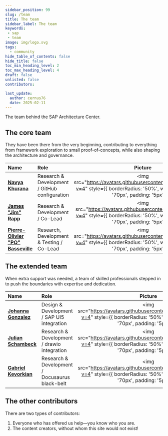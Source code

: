 ```yaml
---
sidebar_position: 99
slug: /team
title: The team
sidebar_label: The team
keywords:
 - sap
 - team
image: img/logo.svg
tags:
  - community
hide_table_of_contents: false
hide_title: false
toc_min_heading_level: 2
toc_max_heading_level: 4
draft: false
unlisted: false
contributors:

last_update:
  author: cernus76
  date: 2025-02-11
---
```


The team behind the SAP Architecture Center.

## The core team

They have been there from the very beginning, contributing to everything from framework exploration to small proof-of-concepts, while also shaping the architecture and governance.

| Name | Role | Picture |
| :--- | :--- | :---: |
| [**Navya Khurana**](https://github.com/navyakhurana) | Research & Development / GitHub configuration | <img src="https://avatars.githubusercontent.com/u/64686397?v=4" style={{ borderRadius: '50%', width: '70px', height: '70px', padding: '5px' }}/> |
| [**James "Jim" Rapp**](https://github.com/jmsrpp) | Research & Development / Co-Lead | <img src="https://avatars.githubusercontent.com/u/6976027?v=4" style={{ borderRadius: '50%', width: '70px', height: '70px', padding: '5px' }}/> |
| [**Pierre-Olivier "PO" Basseville**](https://github.com/cernus76) | Research, Development & Testing / Co-Lead | <img src="https://avatars.githubusercontent.com/u/52779296?v=4" style={{ borderRadius: '50%', width: '70px', height: '70px', padding: '5px' }}/> |

## The extended team

When extra support was needed, a team of skilled professionals stepped in to push the boundaries with expertise and dedication.

| Name | Role | Picture |
| :--- | :--- | :---: |
| [**Johanna Gonzalez**](https://github.com/johannagonnzdz) | Design & Development / SAP UI5 integration | <img src="https://avatars.githubusercontent.com/u/162330474?v=4" style={{ borderRadius: '50%', width: '70px', height: '70px', padding: '5px' }}/> |
| [**Julian Schambeck**](https://github.com/julian-schambeck) | Research & Development / drawio integration | <img src="https://avatars.githubusercontent.com/u/111286747?v=4" style={{ borderRadius: '50%', width: '70px', height: '70px', padding: '5px' }}/> |
| [**Gabriel Kevorkian**](https://github.com/g-kevorkian) | Research & Development / Docusaurus black-belt | <img src="https://avatars.githubusercontent.com/u/171132206?v=4" style={{ borderRadius: '50%', width: '70px', height: '70px', padding: '5px' }}/> |

## The other contributors

There are two types of contributors:  

1. Everyone who has offered us help—you know who you are.  
2. The content creators, without whom this site would not exist!
